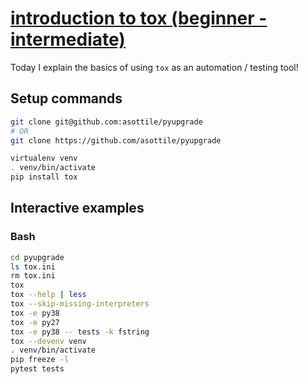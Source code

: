 # [introduction to tox (beginner - intermediate)](https://youtu.be/75WBE_qbpGk)

Today I explain the basics of using `tox` as an automation / testing tool!

## Setup commands

```bash
git clone git@github.com:asottile/pyupgrade
# OR
git clone https://github.com/asottile/pyupgrade

virtualenv venv
. venv/bin/activate
pip install tox
```

## Interactive examples

### Bash

```bash
cd pyupgrade
ls tox.ini
rm tox.ini
tox
tox --help | less
tox --skip-missing-interpreters
tox -e py38
tox -e py27
tox -e py38 -- tests -k fstring
tox --devenv venv
. venv/bin/activate
pip freeze -l
pytest tests
```
